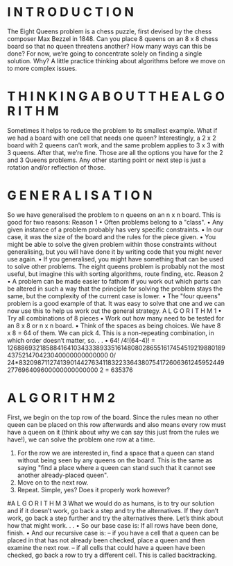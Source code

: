 # I N T R O D U C T I O N
The Eight Queens problem is a chess puzzle, first devised by the chess composer Max Bezzel in 1848.
Can you place 8 queens on an 8 x 8 chess board so that no queen threatens another? How many ways can this
be done?
For now, we’re going to concentrate solely on finding a single solution.
Why? A little practice thinking about algorithms before we move on to more complex issues.

# T H I N K I N G A B O U T T H E A L G O R I T H M
Sometimes it helps to reduce the problem to its smallest example.
What if we had a board with one cell that needs one queen?
Interestingly, a 2 x 2 board with 2 queens can’t work, and the same problem applies to 3 x 3 with 3 queens.
After that, we’re fine.
Those are all the options you have for the 2 and 3 Queens problems. Any other starting point or next step is
just a rotation and/or reflection of those.

# G E N E R A L I S A T I O N
So we have generalised the problem to n queens on an n x n board.
This is good for two reasons:
Reason 1
• Often problems belong to a "class".
• Any given instance of a problem probably has very specific constraints.
• In our case, it was the size of the board and the rules for the piece given.
• You might be able to solve the given problem within those constraints without generalising, but you will have
done it by writing code that you might never use again.
• If you generalised, you might have something that can be used to solve other problems. The eight queens
problem is probably not the most useful, but imagine this with sorting algorithms, route finding, etc.
Reason 2
• A problem can be made easier to fathom if you work out which parts can be altered in such a way that the
principle for solving the problem stays the same, but the complexity of the current case is lower.
• The "four queens" problem is a good example of that. It was easy to solve that one and we can now use this
to help us work out the general strategy.
A L G O R I T H M 1
• Try all combinations of 8 pieces
• Work out how many need to be tested for an 8 x 8 or n x n board.
• Think of the spaces as being choices. We have 8 x 8 = 64 of them. We can pick 4. This is a non-repeating
combination, in which order doesn’t matter, so. . .
• 64! /4!(64-4)! =
12688693218588416410343338933516148080286551617454519219880189437521470423040000000000000
0/ 24*8320987112741390144276341183223364380754172606361245952449277696409600000000000000
2
= 635376

# A L G O R I T H M 2
First, we begin on the top row of the board. Since the rules mean no other queen can be placed on this row
afterwards and also means every row must have a queen on it (think about why we can say this just from the
rules we have!), we can solve the problem one row at a time.
1. For the row we are interested in, find a space that a queen can stand without being seen by any queens on
the board. This is the same as saying "find a place where a queen can stand such that it cannot see
another already-placed queen".
2. Move on to the next row.
3. Repeat.
Simple, yes? Does it properly work however?

#A L G O R I T H M 3
What we would do as humans, is to try our solution and if it doesn’t work, go back a step and try the
alternatives. If they don’t work, go back a step further and try the alternatives there.
Let’s think about how that might work. . .
• So our base case is: If all rows have been done, finish.
• And our recursive case is:
– if you have a cell that a queen can be placed in that has not already been checked, place a queen and then
examine the next row.
– if all cells that could have a queen have been checked, go back a row to try a different cell. This is called
backtracking.